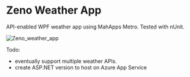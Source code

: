 # Zeno Weather App
API-enabled WPF weather app using MahApps Metro. Tested with nUnit.

![Zeno_weather_app](https://user-images.githubusercontent.com/112029487/197485021-9c6e8f73-063d-4fce-942f-e9e7c603cd11.png)

Todo:
- eventually support multiple weather APIs. 
- create ASP.NET version to host on Azure App Service
